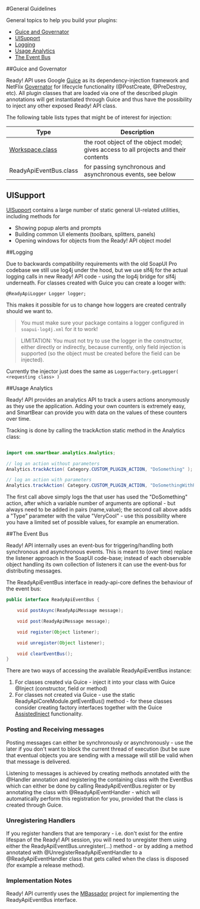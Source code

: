 #General Guidelines

General topics to help you build your plugins:

- [Guice and Governator](#GuiceandGovernator)
- [UISupport](#UISupport)
- [Logging](#Logging)
- [Usage Analytics](#UsageAnalytics)
- [The Event Bus](#TheEventBus)

##Guice and Governator

Ready! API uses Google [Guice](https://github.com/google/guice/wiki/GettingStarted) as its dependency-injection 
framework and NetFlix [Governator](https://github.com/Netflix/governator/wiki) for lifecycle functionality 
(@PostCreate, @PreDestroy, etc). All plugin classes that are loaded via one of the described plugin annotations will
get instantiated through Guice and thus have the possibility to inject any other exposed Ready! API class.

The following table lists types that might be of interest for injection:

|Type |  Description|
|------ | -------------|
|[Workspace.class](http://www.soapui.org/apidocs/com/eviware/soapui/model/workspace/Workspace.html) | the root object of the object model; gives access to all projects and their contents|
|ReadyApiEventBus.class | for passing synchronous and asynchronous events, see below|

## UISupport

[UISupport](http://www.soapui.org/apidocs/com/eviware/soapui/support/UISupport.html) contains a large number of static general UI-related utilities, including methods for

- Showing popup alerts and prompts
- Building common UI elements (toolbars, splitters, panels)
- Opening windows for objects from the Ready! API object model

##Logging

Due to backwards compatibility requirements with the old SoapUI Pro codebase we still use log4j under the hood, but we use slf4j for the actual logging calls in new Ready! API code - using the log4j bridge for slf4j underneath. For classes created with Guice you can create a looger with:

```
@ReadyApiLogger Logger logger;
```

This makes it possible for us to change how loggers are created centrally should we want to. 

> You must make sure your package contains a logger configured in `soapui-log4j.xml` for it to work!

> LIMITATION: You must not try to use the logger in the constructor, either directly or indirectly,
because currently, only field injection is supported (so the object must be created before the field
can be injected).

Currently the injector just does the same as `LoggerFactory.getLogger( <requesting class> )` 

##Usage Analytics

Ready! API provides an analytics API to track a users actions anonymously as they use the application. Adding your
own counters is extremely easy, and SmartBear can provide you with data on the values of these counters over time.

Tracking is done by calling the trackAction static method in the Analytics class:

```java

import com.smartbear.analytics.Analytics;

// log an action without parameters
Analytics.trackAction( Category.CUSTOM_PLUGIN_ACTION, "DoSomething" );

// log an action with parameters
Analytics.trackAction( Category.CUSTOM_PLUGIN_ACTION, "DoSomethingWithParameters", "Type", "VeryCool" );
```

The first call above simply logs the that user has used the "DoSomething" action, after which a variable number of
 arguments are optional - but always need to be added in pairs (name,value); the second call above adds a "Type" parameter
 with the value "VeryCool" - use this possibility where you have a limited set of possible values, for example an enumeration.

##The Event Bus

Ready! API internally uses an event-bus for triggering/handling both synchronous and asynchronous events. This is meant to (over time) replace the listener approach in the SoapUI code-base; instead of each observable object handling its own collection of listeners it can use the event-bus for distributing messages.

The ReadyApiEventBus interface in ready-api-core defines the behaviour of the event bus:

```java
public interface ReadyApiEventBus {

    void postAsync(ReadyApiMessage message);

    void post(ReadyApiMessage message);

    void register(Object listener);

    void unregister(Object listener);

    void clearEventBus();
}
```

There are two ways of accessing the available ReadyApiEventBus instance:

1. For classes created via Guice - inject it into your class with Guice @Inject (constructor, field or method)
2. For classes not created via Guice - use the static ReadyApiCoreModule.getEventBus() method - for these classes consider creating factory interfaces together with the Guice [AssistedInject](https://github.com/google/guice/wiki/AssistedInject) functionality.

### Posting and Receiving messages

Posting messages can either be synchronously or asynchronously - use the later if you don't want to block the current thread of execution (but be sure that eventual objects you are sending with a message will still be valid when that message is delivered.

Listening to messages is achieved by creating methods annotated with the @Handler annotation and registering the containing class with the EventBus which can either be done by calling ReadyApiEventBus.register or by annotating the class with @ReadyApiEventHandler - which will automatically perform this registration for you, provided that the class is created through Guice. 

### Unregistering Handlers

If you register handlers that are temporary - i.e. don't exist for the entire lifespan of the Ready! API session, you will need to unregister them using either the ReadyApiEventBus.unregister(...) method - or by adding a method annotated with @UnregisterReadyApiEventHandler to a @ReadyApiEventHandler class that gets called when the class is disposed (for example a release method).

### Implementation Notes

Ready! API currently uses the [MBassador](https://github.com/bennidi/mbassador) project for implementing the ReadyApiEventBus interface.
